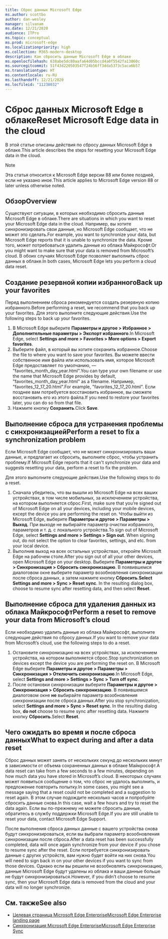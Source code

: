```yaml
---
title: Сброс данных Microsoft Edge
ms.author: scottbo
author: dan-wesley
manager: silvanam
ms.date: 12/21/2020
audience: ITPro
ms.topic: conceptual
ms.prod: microsoft-edge
ms.localizationpriority: high
ms.collection: M365-modern-desktop
description: Как сбросить данные Microsoft Edge в облаке
ms.openlocfilehash: 638abe5dc80aafa64d05bccd4a0f5542fa13860c
ms.sourcegitcommit: 51f43d220503547f24b56ff3dda5373c5aca6b57
ms.translationtype: HT
ms.contentlocale: ru-RU
ms.lasthandoff: 12/21/2020
ms.locfileid: "11238032"
---
```

# <span data-ttu-id="da059-103">Сброс данных Microsoft Edge в облаке</span><span class="sxs-lookup"><span data-stu-id="da059-103">Reset Microsoft Edge data in the cloud</span></span>

<span data-ttu-id="da059-104">В этой статье описаны действия по сбросу данных Microsoft Edge в облаке.</span><span class="sxs-lookup"><span data-stu-id="da059-104">This article describes the steps for resetting your Microsoft Edge data in the cloud.</span></span>

> [!NOTE]
> <span data-ttu-id="da059-105">Эта статья относится к Microsoft Edge версии 88 или более поздней, если не указано иное.</span><span class="sxs-lookup"><span data-stu-id="da059-105">This article applies to Microsoft Edge version 88 or later unless otherwise noted.</span></span>

## <span data-ttu-id="da059-106">Обзор</span><span class="sxs-lookup"><span data-stu-id="da059-106">Overview</span></span>

<span data-ttu-id="da059-107">Существуют ситуации, в которых необходимо сбросить данные Microsoft Edge в облаке.</span><span class="sxs-lookup"><span data-stu-id="da059-107">There are situations in which you want to reset your Microsoft Edge data in the cloud.</span></span> <span data-ttu-id="da059-108">Например, вы хотите синхронизировать свои данные, но Microsoft Edge сообщает, что не может это сделать.</span><span class="sxs-lookup"><span data-stu-id="da059-108">For example,  you want to synchronize your data, but Microsoft Edge reports that it is unable to synchronize the data.</span></span> <span data-ttu-id="da059-109">Кроме того, может потребоваться удалить данные из облака Майкрософт.</span><span class="sxs-lookup"><span data-stu-id="da059-109">Or you might want to make sure that your data is removed from Microsoft’s cloud.</span></span> <span data-ttu-id="da059-110">В обоих случаях Microsoft Edge позволяет выполнить сброс данных в облаке.</span><span class="sxs-lookup"><span data-stu-id="da059-110">In both cases, Microsoft Edge lets you perform a cloud data reset.</span></span>

## <span data-ttu-id="da059-111">Создание резервной копии избранного</span><span class="sxs-lookup"><span data-stu-id="da059-111">Back up your favorites</span></span>

<span data-ttu-id="da059-112">Перед выполнением сброса рекомендуется создать резервную копию избранного.</span><span class="sxs-lookup"><span data-stu-id="da059-112">Before performing a reset, we recommend that you back up your favorites.</span></span> <span data-ttu-id="da059-113">Для этого выполните следующие действия.</span><span class="sxs-lookup"><span data-stu-id="da059-113">Use the following steps to back up your favorites.</span></span>

1. <span data-ttu-id="da059-114">В Microsoft Edge выберите **Параметры и другое > Избранное > Дополнительные параметры > Экспорт избранного**.</span><span class="sxs-lookup"><span data-stu-id="da059-114">In Microsoft Edge, select **Settings and more > Favorites > More options > Export favorites**.</span></span>
2. <span data-ttu-id="da059-115">Выберите файл, в который вы хотите сохранить избранное.</span><span class="sxs-lookup"><span data-stu-id="da059-115">Choose the file to where you want to save your favorites.</span></span> <span data-ttu-id="da059-116">Вы можете ввести собственное имя файла или использовать имя, которое Microsoft Edge предоставляет по умолчанию, — "favorites_month_day_year.html".</span><span class="sxs-lookup"><span data-stu-id="da059-116">You can type your own filename or use the name that Microsoft Edge provides by default,  "favorites_month_day_year.html" as a filename.</span></span> <span data-ttu-id="da059-117">Например, "favorites_12_17_20.html".</span><span class="sxs-lookup"><span data-stu-id="da059-117">For example, "favorites_12_17_20.html".</span></span> <span data-ttu-id="da059-118">Если позднее вам потребуется восстановить избранное, вы сможете восстановить его из этого файла.</span><span class="sxs-lookup"><span data-stu-id="da059-118">If you need to restore your favorites later, you can do so from that file.</span></span>
3. <span data-ttu-id="da059-119">Нажмите кнопку **Сохранить**.</span><span class="sxs-lookup"><span data-stu-id="da059-119">Click **Save**.</span></span>

## <span data-ttu-id="da059-120">Выполнение сброса для устранения проблемы с синхронизацией</span><span class="sxs-lookup"><span data-stu-id="da059-120">Perform a reset to fix a synchronization problem</span></span>

<span data-ttu-id="da059-121">Если Microsoft Edge сообщает, что не может синхронизировать ваши данные, и предлагает их сбросить, выполните сброс, чтобы устранить проблему.</span><span class="sxs-lookup"><span data-stu-id="da059-121">If Microsoft Edge reports that it can't synchronize your data and suggests resetting your data, perform a reset to fix the problem.</span></span>

<span data-ttu-id="da059-122">Для этого выполните следующие действия.</span><span class="sxs-lookup"><span data-stu-id="da059-122">Use the following steps to do a reset.</span></span>

1. <span data-ttu-id="da059-123">Сначала убедитесь, что вы вышли из Microsoft Edge на всех ваших устройствах, в том числе мобильных, за исключением устройства, на котором выполняется сброс.</span><span class="sxs-lookup"><span data-stu-id="da059-123">First, make sure that you’re signed out of Microsoft Edge on all your devices, including your mobile devices, except the device you are performing the reset on.</span></span> <span data-ttu-id="da059-124">Чтобы выйти из Microsoft Edge, выберите **Параметры и другое > Параметры > Выход**. При выходе не выбирайте параметр очистки избранного, параметров и т. д. с локального устройства.</span><span class="sxs-lookup"><span data-stu-id="da059-124">To sign out of Microsoft Edge, select **Settings and more > Settings > Sign out**. When signing out, do not select the option to clear favorites, settings, and etc. from your local device.</span></span>
2. <span data-ttu-id="da059-125">Выполнив выход на всех остальных устройствах, откройте Microsoft Edge на рабочем столе.</span><span class="sxs-lookup"><span data-stu-id="da059-125">After you sign out of all your other devices, open Microsoft Edge on your desktop.</span></span> <span data-ttu-id="da059-126">Выберите **Параметры и другое > Синхронизация > Сбросить синхронизацию**. В появившемся диалоговом окне выберите параметр возобновления синхронизации после сброса данных, а затем нажмите кнопку **Сбросить**.</span><span class="sxs-lookup"><span data-stu-id="da059-126">**Select Settings and more > Sync > Reset sync**. In the resulting dialog box, choose to resume sync after resetting data, and then select **Reset**.</span></span>

## <span data-ttu-id="da059-127">Выполнение сброса для удаления данных из облака Майкрософт</span><span class="sxs-lookup"><span data-stu-id="da059-127">Perform a reset to remove your data from Microsoft’s cloud</span></span>

<span data-ttu-id="da059-128">Если необходимо удалить данные из облака Майкрософт, выполните следующие действия по сбросу данных.</span><span class="sxs-lookup"><span data-stu-id="da059-128">If you want to remove your data from Microsoft’s cloud, use the following steps to do a reset.</span></span>

1. <span data-ttu-id="da059-129">Остановите синхронизацию на всех устройствах, за исключением устройства, на котором выполняется сброс.</span><span class="sxs-lookup"><span data-stu-id="da059-129">Stop synchronization on devices except the device you are performing the reset on.</span></span>  <span data-ttu-id="da059-130">В Microsoft Edge выберите **Параметры и другое > Параметры > Синхронизация > Отключить синхронизацию**.</span><span class="sxs-lookup"><span data-stu-id="da059-130">In Microsoft Edge, select **Settings and more > Settings > Sync > Turn off sync**.</span></span>  
2. <span data-ttu-id="da059-131">После остановки синхронизации выберите **Параметры и другое > Синхронизация > Сбросить синхронизацию**. В появившемся диалоговом окне **не** выбирайте параметр возобновления синхронизации после сброса данных.</span><span class="sxs-lookup"><span data-stu-id="da059-131">After you stop synchronization, select **Settings and more > Sync > Reset sync**. In the resulting dialog box, **do not** choose to resume sync after resetting data.</span></span> <span data-ttu-id="da059-132">Нажмите кнопку **Сбросить**.</span><span class="sxs-lookup"><span data-stu-id="da059-132">Select **Reset**.</span></span>

## <span data-ttu-id="da059-133">Чего ожидать во время и после сброса данных</span><span class="sxs-lookup"><span data-stu-id="da059-133">What to expect during and after a data reset</span></span>

<span data-ttu-id="da059-134">Сброс данных может занять от нескольких секунд до нескольких минут в зависимости от объема сохраненных данных в облаке Майкрософт.</span><span class="sxs-lookup"><span data-stu-id="da059-134">A data reset can take from a few seconds to a few minutes, depending on how much data you have stored in Microsoft’s cloud.</span></span> <span data-ttu-id="da059-135">В некоторых случаях может появиться сообщение о том, что сброс не удалось выполнить, и предложение повторить попытку.</span><span class="sxs-lookup"><span data-stu-id="da059-135">In some cases, you might see a message saying that a reset could not be completed and a suggestion to reset again.</span></span> <span data-ttu-id="da059-136">В этом случае подождите несколько часов и попробуйте сбросить данные снова.</span><span class="sxs-lookup"><span data-stu-id="da059-136">In this case, wait a few hours and try to reset the data again.</span></span> <span data-ttu-id="da059-137">Если вы по-прежнему не можете сбросить данные, обратитесь в службу поддержки Microsoft Edge.</span><span class="sxs-lookup"><span data-stu-id="da059-137">If you are still unable to reset your data, contact Microsoft Edge Support.</span></span>

<span data-ttu-id="da059-138">После выполнения сброса данных данные с вашего устройства снова будут синхронизироваться, если вы выбрали параметр возобновления синхронизации после сброса.</span><span class="sxs-lookup"><span data-stu-id="da059-138">After a data reset has been successfully completed, data will once again synchronize from your device if you chose to resume sync after the reset.</span></span> <span data-ttu-id="da059-139">Если потребуется синхронизировать данные с других устройств, вам нужно будет войти на них снова.</span><span class="sxs-lookup"><span data-stu-id="da059-139">You will need to sign back in on your other devices if you want to sync from those devices.</span></span> <span data-ttu-id="da059-140">Однако если вы решили не возобновлять синхронизацию, данные Microsoft Edge будут удалены из облака и ваши данные больше не будут синхронизироваться.</span><span class="sxs-lookup"><span data-stu-id="da059-140">However, if you didn’t choose to resume sync, then your Microsoft Edge data is removed from the cloud and your data will no longer synchronize.</span></span>

## <span data-ttu-id="da059-141">См. также</span><span class="sxs-lookup"><span data-stu-id="da059-141">See also</span></span>

- [<span data-ttu-id="da059-142">Целевая страница Microsoft Edge Enterprise</span><span class="sxs-lookup"><span data-stu-id="da059-142">Microsoft Edge Enterprise landing page</span></span>](https://aka.ms/EdgeEnterprise)
- [<span data-ttu-id="da059-143">Синхронизация Microsoft Edge Enterprise</span><span class="sxs-lookup"><span data-stu-id="da059-143">Microsoft Edge Enterprise Sync</span></span>](microsoft-edge-enterprise-sync.md)